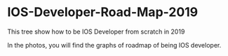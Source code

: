 # IOS-Developer-Road-Map-2019
This tree show how to be IOS Developer from scratch in 2019

In the photos, you will find the graphs of roadmap of being IOS developer. 
